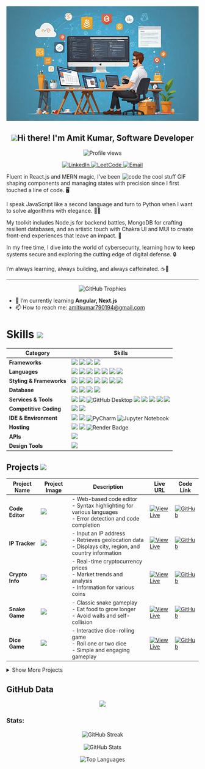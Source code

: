 <div>
  <img src="./Banner2.png" width="100%" height="300px" style="object-fit: cover;"/>
</div>

<div align="center">
  <h2><img src = "https://raw.githubusercontent.com/MartinHeinz/MartinHeinz/master/wave.gif" width = 30px>Hi there! I'm Amit Kumar, Software Developer</img></h2>
<!--   <h3>A Passionate Software Engineer from India</h3> -->
</div>

<p align="center">
  <img src="https://komarev.com/ghpvc/?username=amitkumar9297&label=Profile%20views&color=0e75b6&style=flat" alt="Profile views" />
</p>

<p align="center">
  <a href="https://linkedin.com/in/amitkumar9297" target="blank">
    <img src="https://img.shields.io/badge/LinkedIn-%230077B5.svg?&style=for-the-badge&logo=linkedin&logoColor=white" alt="LinkedIn" />
  </a>
  <a href="https://www.leetcode.com/amitkumar9297" target="blank">
    <img src="https://img.shields.io/badge/LeetCode-%2300ADD8.svg?&style=for-the-badge&logo=leetcode&logoColor=white" alt="LeetCode" />
  </a>
  <a href="mailto:amitkumar790194@gmail.com">
    <img src="https://img.shields.io/badge/Email-D14836?style=for-the-badge&logo=gmail&logoColor=white" alt="Email" />
  </a>
</p>

 <!--  About section -->

<img align="right" width="200" height="auto" alt="code the cool stuff GIF" src="https://media.giphy.com/media/RK5KD6UcUpAt92zZvt/giphy.gif" style="display: block; margin: auto; padding: 0;" />

Fluent in React.js and MERN magic, I’ve been shaping components and managing states with precision since I first touched a line of code. 🖥️

I speak JavaScript like a second language and turn to Python when I want to solve algorithms with elegance. 🧑‍💻

My toolkit includes Node.js for backend battles, MongoDB for crafting resilient databases, and an artistic touch with Chakra UI and MUI to create front-end experiences that leave an impact. 🎨

In my free time, I dive into the world of cybersecurity, learning how to keep systems secure and exploring the cutting edge of digital defense. 🔒

I’m always learning, always building, and always caffeinated. ☕🚀

---

<p align="center">
  <img src="https://github-profile-trophy.vercel.app/?username=amitkumar9297&theme=dracula&no-frame=true&row=1&column=6" alt="GitHub Trophies" />
</p>

- 🌱 I’m currently learning **Angular, Next.js**
- 📫 How to reach me: [amitkumar790194@gmail.com](mailto:amitkumar790194@gmail.com)



# Skills <img src='https://user-images.githubusercontent.com/74038190/206662607-d9e7591e-bbf9-42f9-9386-29efc927bc16.gif' width="40">

| Category            | Skills                                                                                                                        |
|---------------------|-------------------------------------------------------------------------------------------------------------------------------|
| **Frameworks**       | <img src="https://img.shields.io/badge/next.js-000000?style=for-the-badge&logo=nextdotjs&logoColor=white"/> <img src="https://img.shields.io/badge/React-20232A?style=for-the-badge&logo=react&logoColor=61DAFB"/> <img src="https://img.shields.io/badge/Express.js-000000?style=for-the-badge&logo=express&logoColor=white"/> <img src="https://img.shields.io/badge/Node.js-339933?style=for-the-badge&logo=nodedotjs&logoColor=white"/> |
| **Languages**        | <img src="https://img.shields.io/badge/JavaScript-323330?style=for-the-badge&logo=javascript&logoColor=F7DF1E"/> <img src="https://img.shields.io/badge/TypeScript-007ACC?style=for-the-badge&logo=typescript&logoColor=white"/> <img src="https://img.shields.io/badge/C%2B%2B-00599C?style=for-the-badge&logo=c%2B%2B&logoColor=white"/> <img src="https://img.shields.io/badge/C-00599C?style=for-the-badge&logo=c&logoColor=white"/> <img src="https://img.shields.io/badge/HTML5-E34F26?style=for-the-badge&logo=html5&logoColor=white"/> <img src="https://img.shields.io/badge/Java-007396?style=for-the-badge&logo=java&logoColor=white"/> <img src="https://img.shields.io/badge/python-306998?style=for-the-badge&logo=python&logoColor=white"/> |
| **Styling & Frameworks** | <img src="https://img.shields.io/badge/CSS3-1572B6?style=for-the-badge&logo=css3&logoColor=white"/> <img src="https://img.shields.io/badge/Tailwind_CSS-38B2AC?style=for-the-badge&logo=tailwind-css&logoColor=white"/> <img src="https://img.shields.io/badge/Sass-CC6699?style=for-the-badge&logo=sass&logoColor=white"/> <img src="https://img.shields.io/badge/Bootstrap-563D7C?style=for-the-badge&logo=bootstrap&logoColor=white"/> <img src="https://img.shields.io/badge/Chakra--UI-319795?style=for-the-badge&logo=chakra-ui&logoColor=white"/> <img src="https://img.shields.io/badge/MUI-1976d2?style=for-the-badge&logo=mui&logoColor=white"/> <img src="https://img.shields.io/badge/Elastic_UI-ECEFF1?style=for-the-badge&logo=elastic&logoColor=005571"/> |
| **Database**         | <img src="https://img.shields.io/badge/MongoDB-4EA94B?style=for-the-badge&logo=mongodb&logoColor=white"/> <img src="https://img.shields.io/badge/GraphQl-E10098?style=for-the-badge&logo=graphql&logoColor=white"/> <img src="https://img.shields.io/badge/mongoose-880000?style=for-the-badge&logo=udacity&logoColor=white"/> <img src="https://img.shields.io/badge/MySQL-005C84?style=for-the-badge&logo=mysql&logoColor=white"/> |
| **Services & Tools** | <a href="https://github.com/amitkumar9297"><img src="https://img.shields.io/badge/GitHub-000000?style=for-the-badge&logo=github&logoColor=white"/></a> <img src="https://img.shields.io/badge/GIT-E44C30?style=for-the-badge&logo=git&logoColor=white"/> <img src="https://img.shields.io/badge/GitHub_Desktop-000000?style=for-the-badge&logo=github&logoColor=white" alt="GitHub Desktop"/> <img src="https://img.shields.io/badge/firebase-ffca28?style=for-the-badge&logo=firebase&logoColor=black"/> <img src="https://img.shields.io/badge/docker-0db7ed?style=for-the-badge&logo=docker&logoColor=white"/> <img src="https://img.shields.io/badge/Microsoft_Excel-217346?style=for-the-badge&logo=microsoft-excel&logoColor=white"/> <img src="https://img.shields.io/badge/Microsoft_PowerPoint-B7472A?style=for-the-badge&logo=microsoft-powerpoint&logoColor=white"/> <img src="https://img.shields.io/badge/Microsoft_Office-D83B01?style=for-the-badge&logo=microsoft-office&logoColor=white"/> |
| **Competitive Coding** | <a href="https://leetcode.com/amitkumar9297/"><img src="https://img.shields.io/badge/-LeetCode-FFA116?style=for-the-badge&logo=LeetCode&logoColor=black"/></a> <a href="https://www.geeksforgeeks.org/user/amitkumar9297/"><img src="https://img.shields.io/badge/GeeksforGeeks-298D46?style=for-the-badge&logo=geeksforgeeks&logoColor=white"/></a> |
| **IDE & Environment** | <img src="https://img.shields.io/badge/VSCode-0078D4?style=for-the-badge&logo=visual%20studio%20code&logoColor=white"/> <img src="https://img.shields.io/badge/Google_chrome-4285F4?style=for-the-badge&logo=Google-chrome&logoColor=white"/> <img src="https://img.shields.io/badge/PyCharm-000000?style=for-the-badge&logo=pycharm&logoColor=white" alt="PyCharm"/> <img src="https://img.shields.io/badge/Jupyter-FA0F00?style=for-the-badge&logo=jupyter&logoColor=white" alt="Jupyter Notebook"/>|
| **Hosting**          | <img src="https://img.shields.io/badge/Vercel-000000?style=for-the-badge&logo=vercel&logoColor=white"/> <img src="https://img.shields.io/badge/Netlify-00C7B7?style=for-the-badge&logo=netlify&logoColor=white"/> <img src="https://img.shields.io/badge/Render-000000?style=for-the-badge&logo=render&logoColor=white" alt="Render Badge" /> |
| **APIs**             | <img src="https://img.shields.io/badge/Postman-FF6C37?style=for-the-badge&logo=Postman&logoColor=white"/> |
| **Design Tools**     | <img src="https://img.shields.io/badge/Figma-F24E1E?style=for-the-badge&logo=figma&logoColor=white"/> |


## Projects <img src='https://user-images.githubusercontent.com/74038190/206662607-d9e7591e-bbf9-42f9-9386-29efc927bc16.gif' width="40">


| Project Name              | Project Image                                                                                               | Description                                                                                                      | Live URL                                                                                                                                                                                                       | Code Link                                                                                                                                                                                                               |
|---------------------------|-------------------------------------------------------------------------------------------------------------|------------------------------------------------------------------------------------------------------------------|----------------------------------------------------------------------------------------------------------------------------------------------------------------------------------------------------------------|-------------------------------------------------------------------------------------------------------------------------------------------------------------------------------------------------------------------------|
| **Code Editor**           | <img src="https://drive.google.com/uc?export=view&id=1tz98UK2ZEOGsJcIDR14Y9kQKvtT4J_Sb" width="200"/>       | - Web-based code editor<br>- Syntax highlighting for various languages<br>- Error detection and code completion  | [![View Live](https://img.shields.io/badge/View_Live-4CAF50?style=for-the-badge&logo=appveyor&color=white&labelColor=4CAF50&logoColor=white&width=200&height=40)](https://code-editor-ruddy.vercel.app)        | [![GitHub](https://img.shields.io/badge/GitHub-181717?style=for-the-badge&logo=github&logoColor=white&width=200&height=40)](https://github.com/amitkumar9297/code-editor.git)                                           |
| **IP Tracker**            | <img src="https://drive.google.com/uc?export=view&id=16c8POk8PnTbkiQJLW1WjBUC76l3ArfQM" width="200"/>       | - Input an IP address<br>- Retrieves geolocation data<br>- Displays city, region, and country information        | [![View Live](https://img.shields.io/badge/View_Live-4CAF50?style=for-the-badge&logo=appveyor&color=white&labelColor=4CAF50&logoColor=white&width=200&height=40)](https://ip-tracker-indol-nine.vercel.app)    | [![GitHub](https://img.shields.io/badge/GitHub-181717?style=for-the-badge&logo=github&logoColor=white&width=200&height=40)](https://github.com/amitkumar9297/ip_tracker.git)                                            |
| **Crypto Info**           | <img src="https://drive.google.com/uc?export=view&id=19wEBTbyoIp8X5tbK7tHARwIeWMk6MjSV" width="200" />      | - Real-time cryptocurrency prices<br>- Market trends and analysis<br>- Information for various coins             | [![View Live](https://img.shields.io/badge/View_Live-4CAF50?style=for-the-badge&logo=appveyor&color=white&labelColor=4CAF50&logoColor=white&width=200&height=40)](https://cryptoinfo-one.vercel.app)           | [![GitHub](https://img.shields.io/badge/GitHub-181717?style=for-the-badge&logo=github&logoColor=white&width=200&height=40)](https://github.com/amitkumar9297/CryptoInfo-React-App.git)                                  |
| **Snake Game**            | <img src="https://drive.google.com/uc?export=view&id=1BbU_poL55Zqi1iN54QNQCCYwdykRhrrB" width="200"/>       | - Classic snake gameplay<br>- Eat food to grow longer<br>- Avoid walls and self-collision                        | [![View Live](https://img.shields.io/badge/View_Live-4CAF50?style=for-the-badge&logo=appveyor&color=white&labelColor=4CAF50&logoColor=white&width=200&height=40)](https://amitkumar9297.github.io/snack-game/) | [![GitHub](https://img.shields.io/badge/GitHub-181717?style=for-the-badge&logo=github&logoColor=white&width=200&height=40)](https://github.com/amitkumar9297/snack-game.git)                                            |
| **Dice Game**             | <img src="https://drive.google.com/uc?export=view&id=1aljh67Wyl-Vls1XO9ymvGJbdcOU9espz" width="200"/>       | - Interactive dice-rolling game<br>- Roll one or two dice<br>- Simple and engaging gameplay                      | [![View Live](https://img.shields.io/badge/View_Live-4CAF50?style=for-the-badge&logo=appveyor&color=white&labelColor=4CAF50&logoColor=white&width=200&height=40)](https://dice-game-eosin-alpha.vercel.app)    | [![GitHub](https://img.shields.io/badge/GitHub-181717?style=for-the-badge&logo=github&logoColor=white&width=200&height=40)](https://github.com/amitkumar9297/dice_game.git)                                             |


<details>
  <summary>Show More Projects</summary>

| Sr. No | Project Name             | Project Image                                                                                               | Live URL                                       | Code Link                                       |
|--------|--------------------------|-------------------------------------------------------------------------------------------------------------|-----------------------------------------------|------------------------------------------------|
| 6      | **Chat Application**     | <img src="https://via.placeholder.com/150" width="100" height="60" alt="Chat App Image"/>                    | [View Live](https://your-chat-url.com)       | [GitHub](https://github.com/your-profile/chat-app) |
| 7      | **Task Manager**         | <img src="https://via.placeholder.com/150" width="100" height="60" alt="Task Manager Image"/>               | [View Live](https://your-task-url.com)       | [GitHub](https://github.com/your-profile/task-manager) |
| 8      | **Online Quiz App**      | <img src="https://via.placeholder.com/150" width="100" height="60" alt="Quiz App Image"/>                   | [View Live](https://your-quiz-url.com)       | [GitHub](https://github.com/your-profile/quiz-app) |
| 9      | **Portfolio V2**         | <img src="https://via.placeholder.com/150" width="100" height="60" alt="Portfolio V2 Image"/>               | [View Live](https://your-portfolio2-url.com) | [GitHub](https://github.com/your-profile/portfolio-v2) |
| 10     | **Weather Dashboard**    | <img src="https://via.placeholder.com/150" width="100" height="60" alt="Weather Dashboard Image"/>          | [View Live](https://your-dashboard-url.com)  | [GitHub](https://github.com/your-profile/weather-dashboard) |

</details>

  
<!--<img src="https://www.animatedimages.org/data/media/562/animated-line-image-0184.gif" width="1920" />

<img src="https://img.shields.io/badge/Heroku-430098?style=for-the-badge&logo=heroku&logoColor=white"/> <img src="https://img.shields.io/badge/Render-46E3B7?style=for-the-badge&logo=render&logoColor=white"/> <img src="https://img.shields.io/badge/Railway-131415?style=for-the-badge&logo=railway&logoColor=white"/> -->







## GitHub Data
<div align="center" style="width=100%">
  
![](http://github-profile-summary-cards.vercel.app/api/cards/profile-details?username=amitkumar9297&theme=discord_old_blurple)
<br/>

</div>


<h3 align="left">Stats:</h3>
<p align="center">
  <img align="center" src="https://github-readme-streak-stats.herokuapp.com/?user=amitkumar9297&count_private=true" alt="GitHub Streak" />
</p>


<p align="center">
  <img align="center" src="https://github-readme-stats.vercel.app/api?username=amitkumar9297&show_icons=true&locale=en&count_private=true" alt="GitHub Stats" />
</p>

<p align="center">
  <img align="center" src="https://github-readme-stats.vercel.app/api/top-langs?username=amitkumar9297&show_icons=true&locale=en&layout=compact&count_private=true" alt="Top Languages" />
</p>


